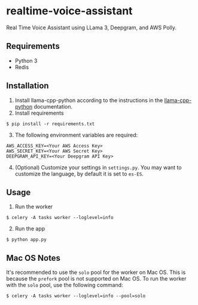 # realtime-voice-assistant
Real Time Voice Assistant using LLama 3, Deepgram, and AWS Polly.

## Requirements
- Python 3
- Redis

## Installation
1. Install llama-cpp-python according to the instructions in the [llama-cpp-python](https://llama-cpp-python.readthedocs.io/en/stable/#installation) documentation.
2. Install requirements
```
$ pip install -r requirements.txt
```
3. The following environment variables are required:
```
AWS_ACCESS_KEY=<Your AWS Access Key>
AWS_SECRET_KEY=<Your AWS Secret Key>
DEEPGRAM_API_KEY=<Your Deepgram API Key>
```
4. (Optional) Customize your settings in `settings.py`. You may want to customize the language, by default it is set to `es-ES`.

## Usage
1. Run the worker
```console
$ celery -A tasks worker --loglevel=info
```
2. Run the app
```
$ python app.py
```

## Mac OS Notes
It's recommended to use the `solo` pool for the worker on Mac OS. This is because the `prefork` pool is not supported on Mac OS. To run the worker with the `solo` pool, use the following command:
```console
$ celery -A tasks worker --loglevel=info --pool=solo
```
